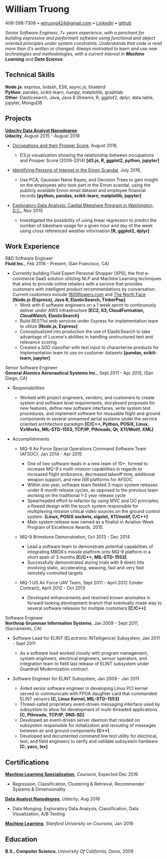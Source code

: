 William Truong
================

408-598-7306 • [wtruong424@gmail.com](wtruong424@gmail.com) • [LinkedIn](https://www.linkedin.com/in/william-truong-b1672910) • [github](https://github.com/wllmtrng)

*Senior Software Engineer, 7+ years experience, with a penchant for building expressive
and performant software using functional and object oriented principles under
system constraints. Understands that code is read more than it's written or changed.
Always motivated to learn and use new technologies and methodologies, with a current interest
in **Machine Learning** and **Data Science**.*

Technical Skills
-----------------
**Node.js**: express, lodash, ES6, async.js, bluebird  
**Python**: pandas, scikit-learn, numpy, matplotlib, graphlab  
**Other**: Elasticsearch, Java, Java 8 Streams, R, ggplot2, dplyr, data.table, jupyter, MongoDB

Projects
--------
**[Udacity Data Analyst Nanodegree](https://github.com/wllmtrng/udacity_data_analyst_nanodegree)**  
**Udacity**, August 2015 - August 2016

* [Occupations and their Prosper Score](http://bl.ocks.org/wllmtrng/raw/ff72bf455078448e5e40ece3bff15354/), August 2016,

    - D3.js visualization showing the relationship between occupations and Prosper Score (2009-2014) **[d3.js, R, ggplot2, python, jupyter]**

* [Identifying Persons of Interest in the Enron Scandal](https://github.com/wllmtrng/udacity_data_analyst_nanodegree/tree/master/P5%20sklearn%20ML), July 2016,

    - Use PCA, Gaussian Naive Bayes, and Decision Trees to gain insight on the employees who
    took part in the Enron scandal, using the publicly available Enron email dataset
    and employee financial records **[python, pandas, scikit-learn, matplotlib, jupyter]**
 
* [Exploratory Data Analysis: Capital Bikeshare Program in Washington, D.C.](http://tinyurl.com/z23vm4l), Nov 2015

    - Investigated the possibility of using linear regression to predict the number
    of bikeshare usage for a given hour and day of the week using cross referenced
    weather information **[R, ggplot2, dplyr]**

Work Experience
---------------
R&D Software Engineer  
**Fluid Inc.**, Feb 2016 - Present, (San Francisco, CA)

* Currently building Fluid Expert Personal Shopper (XPS), the first e-commerce SaaS solution utilizing NLP 
and Machine Learning techniques that aims to provide online retailers with a service that provides 
customers with intelligent product recommendations by conversation. Current customers include
[1800flowers.com](https://www.1800flowers.com/gwyn-1800flowers) and 
[The North Face](http://www.thenorthface.com/xps) **[Node.js (Express), Java 8, ElasticSearch, TinkerPop]**
    - Work with 6 software engineers on a 1 week sprint to continuously deliver under AWS
    infrastructure **[EC2, S3, CloudFormation, CloudWatch, ElasticSearch]** 
    - Build RESTful web services under Express for implementation team to utilize **[Node.js, Express]**
    - Conceptualized into production the use of ElasticSearch to take advantage of
    Lucene's abilities in handling unstructured text and relevance scoring
    - Created a SGD classifier with text input to characterize products for implementation team
    to use on customer datasets **[pandas, scikit-learn, jupyter]**

Senior Software Engineer  
**General Atomics Aeronautical Systems Inc.**, Sept 2011 - Apr 2015, (San Diego, CA)

* Responsibilities
    - Worked with project engineers, vendors, and customers to create system and
    software level requirements, storyboard proposals for new features, define
    new software interfaces, write system test procedures,
    and implement software for reusuable flight and ground components in several
    unmanned aerial systems under the service oriented architecture paradigm
    **[C/C++, Python, POSIX, Linux, VxWorks, MIL-STD-1553, TCP/IP,
    Pthreads, Qt, X11/Motif, XML]**

* Accomplishments
    - MQ-9 Air Force Special Operations Command Software Team (AFSOC), Jan 2014 - Apr 2015
        - One of two software leads in a new team of 10+, formed to increase
        MQ-9's multi-mission capabilities in regards to increased flight
        endurance, decreased takeoff time, additional weapon support,
        and new ISR platforms for AFSOC
        - Within one year, software team fielded 3 major system releases under
        6 month release cycles, as opposed to the previous team working on the
        traditional 1-2 year release cycle
        - Spearheaded effort to refactor by using MVC and OO principles, a flawed
        design with the touch system responsible for multiplexing mission
        critical video sources on the ground control system.
        **[Linux, POSIX sockets, sigslot, X11/motif, C/C++]**
        - Main system release was named as a finalist in Aviation Week Program
        of Excellence Awards, 2015.

    - MQ-9 Brimstone Demonstration, Oct 2013 - Dec 2014
        -  Lead a software team to demonstrate potential capabilities of
           integrating MBDA's missile platform onto MQ-9 platform in a short
           span of 3 months **[C/C++, MIL-STD-1553]**
        -  Successfully demonstrated during trials with 9 direct hits involving
           static, accelerating, weaving, fast and very fast remotely
           controlled targets

    - MQ-1 US Air Force UAV Team, Sept 2011 - April 2012 (Under Contract), April 2012 - Oct 2013
        -  Developed enhancements and resolved known anomalies in forward
           looking development branch that eventually made way to several
           software releases for multiple customers **[C/C++]**

Software Engineer  
**Northrop Grumman Information Systems**, Jan 2009 - Sept 2011, (Sacramento, CA)

* Software Lead for ELINT (ELectronic INTelligence) Subsystem, Jan 2011 - Sept 2011
    - As a software lead worked closely with program management, 
    system engineers, electrical engineers, sensor operators, and integration
    team to field last release of ELINT subsystem under
    Guardrail Modernization contract.

* Software Engineer for ELINT Subsystem, Jan 2009 - Jan 2011
    - Aided senior software engineer in developing Linux PCI kernel served to
    communicate with FPGA daughter card that commanded ELINT sensors
    **[C, Linux Kernel, MIL-STD-1553]**
    - Thread-safed proprietary event-driven messaging interface used by
    subsystem to allow for development of multi-threaded applications
    **[C, Pthreads, TCP/IP, DNS-SD]**
    - Developed an event-driven server daemon that resided on subsystem
    responsible for initialization and rerouting of messages between air
    and ground components **[C++]**
    - Developed and documented command line test utility for electrical,
    test, and field engineers to verify and validate subsystem hardware
    **[C, yacc, lex]**

Certifications
---------
**[Machine Learning Specialization](https://www.coursera.org/specializations/machine-learning)**, *Coursera*, Expected Dec 2016

  - Regression, Classification, Clustering & Retrieval, Recommender Systems & Dimensionality

**[Data Analyst Nanodegree](https://github.com/wllmtrng/udacity_data_analyst_nanodegree)**, *Udacity*, Aug 2016 

  - Data Munging, Exploratory Data Analysis, Classification, Data Visualization, A/B Testing

**[Machine Learning](https://www.coursera.org/account/accomplishments/records/9TD6VCPP7TAC)**, *Stanford University on Coursera*, Jan 2016

Education
-----------
**B.S., Computer Science**, *University Of California, Davis*, 2009
